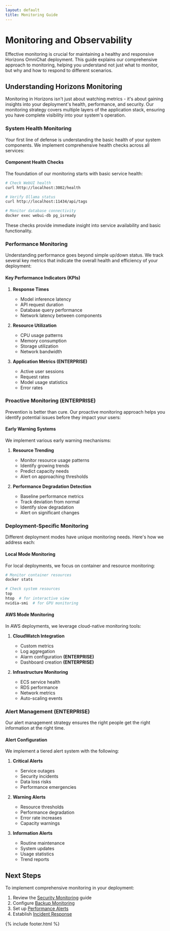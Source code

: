```yaml
---
layout: default
title: Monitoring Guide
---
```


# Monitoring and Observability

Effective monitoring is crucial for maintaining a healthy and responsive Horizons OmniChat deployment. This guide explains our comprehensive approach to monitoring, helping you understand not just what to monitor, but why and how to respond to different scenarios.

## Understanding Horizons Monitoring

Monitoring in Horizons isn't just about watching metrics - it's about gaining insights into your deployment's health, performance, and security. Our monitoring strategy covers multiple layers of the application stack, ensuring you have complete visibility into your system's operation.

### System Health Monitoring

Your first line of defense is understanding the basic health of your system components. We implement comprehensive health checks across all services:

#### Component Health Checks

The foundation of our monitoring starts with basic service health:

```bash
# Check WebUI health
curl http://localhost:3002/health

# Verify Ollama status
curl http://localhost:11434/api/tags

# Monitor database connectivity
docker exec webui-db pg_isready
```

These checks provide immediate insight into service availability and basic functionality.

### Performance Monitoring

Understanding performance goes beyond simple up/down status. We track several key metrics that indicate the overall health and efficiency of your deployment:

#### Key Performance Indicators (KPIs)

1. **Response Times**
   - Model inference latency
   - API request duration
   - Database query performance
   - Network latency between components

2. **Resource Utilization**
   - CPU usage patterns
   - Memory consumption
   - Storage utilization
   - Network bandwidth

3. **Application Metrics (ENTERPRISE)**
   - Active user sessions
   - Request rates
   - Model usage statistics
   - Error rates

### Proactive Monitoring (ENTERPRISE)

Prevention is better than cure. Our proactive monitoring approach helps you identify potential issues before they impact your users:

#### Early Warning Systems

We implement various early warning mechanisms:

1. **Resource Trending**
   - Monitor resource usage patterns
   - Identify growing trends
   - Predict capacity needs
   - Alert on approaching thresholds

2. **Performance Degradation Detection**
   - Baseline performance metrics
   - Track deviation from normal
   - Identify slow degradation
   - Alert on significant changes

### Deployment-Specific Monitoring

Different deployment modes have unique monitoring needs. Here's how we address each:

#### Local Mode Monitoring

For local deployments, we focus on container and resource monitoring:

```bash
# Monitor container resources
docker stats

# Check system resources
top
htop  # for interactive view
nvidia-smi  # for GPU monitoring
```

#### AWS Mode Monitoring

In AWS deployments, we leverage cloud-native monitoring tools:

1. **CloudWatch Integration**
   - Custom metrics
   - Log aggregation
   - Alarm configuration **(ENTERPRISE)**
   - Dashboard creation **(ENTERPRISE)**

2. **Infrastructure Monitoring**
   - ECS service health
   - RDS performance
   - Network metrics
   - Auto-scaling events

### Alert Management (ENTERPRISE)

Our alert management strategy ensures the right people get the right information at the right time.

#### Alert Configuration

We implement a tiered alert system with the following:

1. **Critical Alerts**
   - Service outages
   - Security incidents
   - Data loss risks
   - Performance emergencies

2. **Warning Alerts**
   - Resource thresholds
   - Performance degradation
   - Error rate increases
   - Capacity warnings

3. **Information Alerts**
   - Routine maintenance
   - System updates
   - Usage statistics
   - Trend reports


## Next Steps

To implement comprehensive monitoring in your deployment:

1. Review the [Security Monitoring](security.md) guide
2. Configure [Backup Monitoring](backup.md)
3. Set up [Performance Alerts](../deployment/performance.md)
4. Establish [Incident Response](../security/incident-response.md)

{% include footer.html %}
